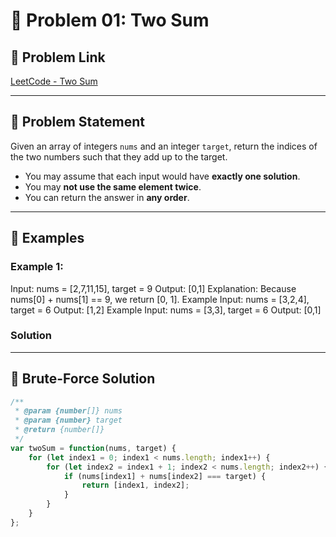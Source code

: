 # 🧮 Problem 01: Two Sum

## 🔗 Problem Link
[LeetCode - Two Sum](https://leetcode.com/problems/two-sum/)

---

## 📌 Problem Statement

Given an array of integers `nums` and an integer `target`, return the indices of the two numbers such that they add up to the target.

- You may assume that each input would have **exactly one solution**.
- You may **not use the same element twice**.
- You can return the answer in **any order**.

---

## 🧪 Examples

### Example 1:

Input: nums = [2,7,11,15], target = 9
Output: [0,1]
Explanation: Because nums[0] + nums[1] == 9, we return [0, 1].
Example 
Input: nums = [3,2,4], target = 6
Output: [1,2]
Example 
Input: nums = [3,3], target = 6
Output: [0,1]


### Solution


---

## 🧠 Brute-Force Solution

```javascript
/**
 * @param {number[]} nums
 * @param {number} target
 * @return {number[]}
 */
var twoSum = function(nums, target) {
    for (let index1 = 0; index1 < nums.length; index1++) {
        for (let index2 = index1 + 1; index2 < nums.length; index2++) {
            if (nums[index1] + nums[index2] === target) {
                return [index1, index2];
            }
        }
    }
};

